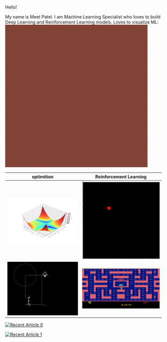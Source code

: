 Hello!

My name is Meet Patel. I am Machine Learning Specialist who loves to build Deep Learning and Reinforcement Learning models. 
Loves to visualize ML:
![](meet.gif)

optimition                 |  Reinforcement Learning
:-------------------------:|:-------------------------:
![](optimizer.gif)         |  ![](multi_agent_SARSA.gif)
![](animation.gif)         | ![](Pac_man.gif)  



<a target="_blank" href="https://github-readme-medium-recent-article.vercel.app/medium/@meet84046/0"><img src="https://github-readme-medium-recent-article.vercel.app/medium/@meet84046/0" alt="Recent Article 0"> 

<a target="_blank" href="https://github-readme-medium-recent-article.vercel.app/medium/@meet84046/1"><img src="https://github-readme-medium-recent-article.vercel.app/medium/@meet84046/1" alt="Recent Article 1"> 
